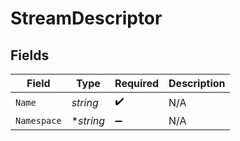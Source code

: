 # StreamDescriptor


## Fields

| Field              | Type               | Required           | Description        |
| ------------------ | ------------------ | ------------------ | ------------------ |
| `Name`             | *string*           | :heavy_check_mark: | N/A                |
| `Namespace`        | **string*          | :heavy_minus_sign: | N/A                |